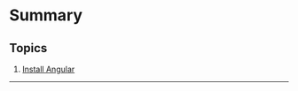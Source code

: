 # Summary

## Topics

1. [Install Angular](https://github.com/daniloasdotcom/angularchecklist/blob/main/Notebooks/English/lesson1st.md)
---
